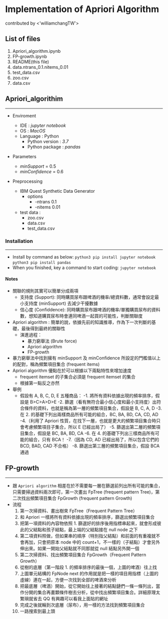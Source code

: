 Implementation of Apriori Algorithm 
==========================================

contributed by <'williamchangTW'>

List of files
-------------
1. Apriori_algorithm.ipynb
2. FP-growth.ipynb
3. README(this file)
4. data.ntrans_0.1.nitems_0.01
5. test_data.csv
6. zoo.csv
7. data.csv

## Apriori_algorithim
-----
- Enviroment
	- IDE : *jupyter notebook*
	- OS : *MacOS*
	- Language : Python
		- Python version : *3.7*
		- Python package : *pandas*
		
- Parameters
	- *minSupport* = 0.5
	- *minConfidence* = 0.6
	
- Preprocessing
	- IBM Quest Synthetic Data Generator
		- options
			- -ntrans 0.1
			- -nitems 0.01
	- test data : 
		- zoo.csv
		- data.csv
		- test_data.csv		
### Installation
-----
- Install by command as below:
`python3 pip install jupyter notebook`
`python3 pip install pandas`
- When you finished, key a command to start coding:
`jupyter notebook`

#### Notes 
- 關聯的規則其實可以簡單分成兩項
	- 支持度 (Support): 同時購買尿布跟啤酒的機率/總資料數，通常會設定最小支持度 (minSupport) 去減少干擾數據
	- 信心度 (Confiddence): 同時購買尿布跟啤酒的機率/單獨購買尿布的資料數，想知道購買尿布時會連同啤酒一起買的可能性，判斷關聯度
- Apriori algorithm : 簡單的說，依據先前的知識推導，作為下一次判斷的基礎，最後得到最終的關聯性
	- 演進過程：
		- 暴力窮舉法 (Brute force)
		- Apriori algorithm
		- FP-growth
- 暴力窮舉法中找到擁有 minSupport 及 minConfidence 所設定的門檻值以上的配對，稱為頻繁項目集合 (frequent items)
- Apriori algorithm 優點在於可以根據以下兩點特性來增加速度
	- frequent itemset 的子集合必須是 frequent itemset 的集合
	- 根據第一點反之亦然
- 舉例
	- 假設有 A, B, C, D, E 五種商品：
		-1. 將所有資料依據出現的頻率排序，假設是 B>C>A>D>E
		-2. 篩選（看有無符合最小信心度和最小支持度）出符合條件的資料，也就是稱為第一層的頻繁項目集合，假設是 B, C, A, D
		-3. 在 2. 的基礎下列出兩樣商品所有可能的組合，BC, BA, BD, CA, CD, AD
		-4.（利用了 Apriori 性質，在找下一層，也就是更大的頻繁項目集合時只會考慮頻繁項目子集合，所以 E 已經出局了）
		-5. 篩選出第二層的頻繁項目集合，假設是 BC, BA, BD, CA
		-6. 在 4. 的基礎下列出三樣商品所有可能的組合，只有 BCA！
		-7.（因為 CD, AD 已經出局了，所以包含它們的 BCD, BAD, CAD 不合格）
		-8. 篩選出第三層的頻繁項目集合，假設 BCA 通過

## FP-growth
-----
- 跟 `Apriori algorithm` 相差在於不需要每一層在篩選前列出所有可能的集合，只需要掃過資料兩次即可，第一次畫出 FpTree (frequent pattern Tree)，第二次找出頻繁項目集合 FpGrowth (frequent pattern Growth)
- 流程
	1. 第一次掃資料、畫出樹來 FpTree（Frequent Pattern Tree）
	2. 和 Apriori 一樣將所有資料依據出現的頻率排序，篩選出頻繁項目集合
	3. 把第一項資料的內容物依照 1. 篩選好的排序後用指標串起來，就會形成彼此的父結點和孩子結點，最上端的父結點接在 null node 之下
	4. 第二項資料照做，但如果串的順序（特別指父結點）和前面的有重複就不會再加，只會把原本 node 中的 count+1，不一樣的（子結點）才會另外伸出來。如果一開始父結點就不同那就從 null 結點另外開一個
	5. 第二次掃資料、找出頻繁項目集合 FpGrowth（Frequent Pattern Growth）
	6. 從樹的底層（第一階段 1. 的頻率排序的最後一個，上圖的啤酒）往上找
	7. 上圖單元結構的 FpNode next 的作用就是把一樣的項目用指標（上圖的虛線）連在一起，方便一次找到全部的啤酒來分析
	8. 把最底層（啤酒）開始，從它開始往上接著的結點鏈們一條一條列出，當作分開的集合再畫顆條件樹去分析，從中找出頻繁項目集合。詳細原理太繁瑣就省去 QQ 有興趣可以看我上面貼的網址
	9. 完成之後就輪到次底層（尿布），用一樣的方法找到頻繁項目集合
	10. 一路搜索到最上頭

